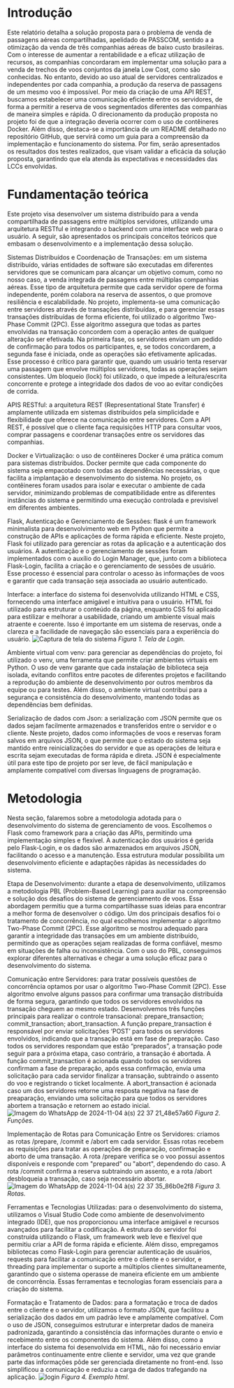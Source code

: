 
# Introdução
Este relatório detalha a solução proposta para o problema de venda de passagens aéreas compartilhadas, apelidado de PASSCOM, sentido a a otimização da venda de três companhias aéreas de baixo custo brasileiras. Com o interesse de aumentar a rentabilidade e a eficaz utilização de recursos, as companhias concordaram em implementar uma solução para a venda de trechos de voos conjuntos da janela Low Cost, como são conhecidas. No entanto, devido ao uso atual de servidores centralizados e independentes por cada companhia, a  produção da reserva de passagens de um mesmo voo é impossível. Por meio da criação de uma API REST, buscamos estabelecer uma comunicação eficiente entre os servidores, de forma a permitir a reserva de voos segmentados diferentes das companhias de maneira simples e rápida. O direcionamento da produção proposta no projeto foi de que a integração deveria ocorrer com o uso de contêineres Docker. Além disso, destaca-se a importância de um README detalhado no repositório GitHub, que servirá como um guia para a compreensão da implementação e funcionamento do sistema.
Por fim, serão apresentados os resultados dos testes realizados, que visam validar a eficácia da solução proposta, garantindo que ela atenda às expectativas e necessidades das LCCs envolvidas.

# Fundamentação teórica 

Este projeto visa desenvolver um sistema distribuído para a venda compartilhada de passagens entre múltiplos servidores, utilizando uma arquitetura RESTful e integrando o backend com uma interface web para o usuário. A seguir, são apresentados os principais conceitos teóricos que embasam o desenvolvimento e a implementação dessa solução.

Sistemas Distribuídos e Coordenação de Transações: em um sistema distribuído, várias entidades de software são executadas em diferentes servidores que se comunicam para alcançar um objetivo comum, como no nosso caso, a venda integrada de passagens entre múltiplas companhias aéreas. Esse tipo de arquitetura permite que cada servidor opere de forma independente, porém colabora na reserva de assentos, o que promove resiliência e escalabilidade. No projeto, implementa-se uma comunicação entre servidores através de transações distribuídas, e para gerenciar essas transações distribuídas de forma eficiente, foi utilizado o algoritmo Two-Phase Commit (2PC). Esse algoritmo assegura que todas as partes envolvidas na transação concordem com a operação antes de qualquer alteração ser efetivada. Na primeira fase, os servidores enviam um pedido de confirmação para todos os participantes, e, se todos concordarem, a segunda fase é iniciada, onde as operações são efetivamente aplicadas. Esse processo é crítico para garantir que, quando um usuário tenta reservar uma passagem que envolve múltiplos servidores, todas as operações sejam consistentes. Um bloqueio (lock) foi utilizado, o que impede a leitura/escrita concorrente e protege a integridade dos dados de voo ao evitar condições de corrida.

APIS RESTful: a arquitetura REST (Representational State Transfer) é amplamente utilizada em sistemas distribuídos pela simplicidade e flexibilidade que oferece na comunicação entre servidores. Com a API REST, é possível que o cliente faça requisições HTTP para consultar voos, comprar passagens e coordenar transações entre os servidores das companhias. 

Docker e Virtualização: o uso de contêineres Docker é uma prática comum para sistemas distribuídos. Docker permite que cada componente do sistema seja empacotado com todas as dependências necessárias, o que facilita a implantação e desenvolvimento do sistema. No projeto, os contêineres foram usados para isolar e executar o ambiente de cada servidor, minimizando problemas de compatibilidade entre as diferentes instâncias do sistema e permitindo uma execução controlada e previsível em diferentes ambientes.

Flask, Autenticação e Gerenciamento de Sessões: flask é um framework minimalista para desenvolvimento web em Python que permite a construção de APIs e aplicações de forma rápida e eficiente. Neste projeto, Flask foi utilizado para gerenciar as rotas da aplicação e a autenticação dos usuários. A autenticação e o gerenciamento de sessões foram implementados com o auxílio do Login Manager, que, junto com a biblioteca Flask-Login, facilita a criação e o gerenciamento de sessões de usuário. Esse processo é essencial para controlar o acesso às informações de voos e garantir que cada transação seja associada ao usuário autenticado.

Interface: a interface do sistema foi desenvolvida utilizando HTML e CSS, fornecendo uma interface amigável e intuitiva para o usuário. HTML foi utilizado para estruturar o conteúdo da página, enquanto CSS foi aplicado para estilizar e melhorar a usabilidade, criando um ambiente visual mais atraente e coerente. Isso é importante em um sistema de reservas, onde a clareza e a facilidade de navegação são essenciais para a experiência do usuário.
![Captura de tela do sistema](https://github.com/user-attachments/assets/b5252605-d264-4cd8-a7de-884c889b5ecb)
*Figura 1. Tela de Login.*

Ambiente virtual com venv: para gerenciar as dependências do projeto, foi utilizado o venv, uma ferramenta que permite criar ambientes virtuais em Python. O uso de venv garante que cada instalação de biblioteca seja isolada, evitando conflitos entre pacotes de diferentes projetos e facilitando a reprodução do ambiente de desenvolvimento por outros membros da equipe ou para testes. Além disso, o ambiente virtual contribui para a segurança e consistência do desenvolvimento, mantendo todas as dependências bem definidas.

Serialização de dados com Json: a serialização com JSON permite que os dados sejam facilmente armazenados e transferidos entre o servidor e o cliente. Neste projeto, dados como informações de voos e reservas foram salvos em arquivos JSON, o que permite que o estado do sistema seja mantido entre reinicializações do servidor e que as operações de leitura e escrita sejam executadas de forma rápida e direta. JSON é especialmente útil para este tipo de projeto por ser leve, de fácil manipulação e amplamente compatível com diversas linguagens de programação.

# Metodologia
Nesta seção, falaremos sobre a metodologia adotada para o desenvolvimento do sistema de gerenciamento de voos. Escolhemos o Flask como framework para a criação das APIs, permitindo uma implementação simples e flexível. A autenticação dos usuários é gerida pelo Flask-Login, e os dados são armazenados em arquivos JSON, facilitando o acesso e a manutenção. Essa estrutura modular possibilita um desenvolvimento eficiente e adaptações rápidas às necessidades do sistema.

Etapa de Desenvolvimento: durante a etapa de desenvolvimento, utilizamos a metodologia PBL (Problem-Based Learning) para auxiliar na compreensão e solução dos desafios do sistema de gerenciamento de voos. Essa abordagem permitiu que a turma compartilhasse suas ideias para encontrar a melhor forma de desenvolver o código. Um dos principais desafios foi o tratamento de concorrência, no qual escolhemos implementar o algoritmo Two-Phase Commit (2PC). Esse algoritmo se mostrou adequado para garantir a integridade das transações em um ambiente distribuído, permitindo que as operações sejam realizadas de forma confiável, mesmo em situações de falha ou inconsistência. Com o uso do PBL, conseguimos explorar diferentes alternativas e chegar a uma solução eficaz para o desenvolvimento do sistema.

Comunicação entre Servidores:  para tratar possíveis questões de concorrência optamos por usar o algoritmo Two-Phase Commit (2PC). Esse algoritmo envolve alguns passos para confirmar uma transação distribuída de forma segura, garantindo que todos os servidores envolvidos na transação cheguem ao mesmo estado. Desenvolvemos três funções principais para realizar o controle transacional: prepare_transaction; commit_transaction; abort_transaction. A função prepare_transaction é responsável por enviar solicitações ‘POST’ para todos os servidores envolvidos, indicando que a transação está em fase de preparação. Caso todos os servidores respondam que estão “preparados”, a transação pode seguir para a próxima etapa, caso contrário, a transação é abortada. A função commit_transaction é acionada quando todos os servidores confirmam a fase de preparação, após essa confirmação, envia uma solicitação para cada servidor finalizar a transação, subtraindo o assento do voo e registrando o ticket localmente. A abort_transaction é acionada caso um dos servidores retorne uma resposta negativa na fase de preaparação, enviando uma solicitação para que todos os servidores abortem a transação e retornem ao estado inicial.
![Imagem do WhatsApp de 2024-11-04 à(s) 22 37 21_48e57a60](https://github.com/user-attachments/assets/12caf10c-b02e-47b6-adb8-03a2585c52cb)
*Figura 2. Funções.*

Implementação de Rotas para Comunicação Entre os Servidores: criamos as rotas /prepare, /commit e /abort em cada servidor. Essas rotas recebem as requisições para tratar as operações de preparação, confirmação e aborto de uma transação. A rota /prepare verifica se o voo possui assentos disponíveis e responde com "prepared" ou "abort", dependendo do caso. A rota /commit confirma a reserva subtraindo um assento, e a rota /abort desbloqueia a transação, caso seja necessário abortar.
![Imagem do WhatsApp de 2024-11-04 à(s) 22 37 35_86b0e2f8](https://github.com/user-attachments/assets/757f7e28-a8c4-479c-905e-462c4c9162f9)
*Figura 3. Rotas.*


Ferramentas e Tecnologias Utilizadas: para o desenvolvimento do sistema, utilizamos o Visual Studio Code como ambiente de desenvolvimento integrado (IDE), que nos proporcionou uma interface amigável e recursos avançados para facilitar a codificação. A estrutura do servidor foi construída utilizando o Flask, um framework web leve e flexível que permitiu criar a API de forma rápida e eficiente. Além disso, empregamos bibliotecas como Flask-Login para gerenciar autenticação de usuários, requests para facilitar a comunicação entre o cliente e o servidor, e threading para implementar o suporte a múltiplos clientes simultaneamente, garantindo que o sistema operasse de maneira eficiente em um ambiente de concorrência. Essas ferramentas e tecnologias foram essenciais para a criação do sistema.

Formatação e Tratamento de Dados: para a formatação e troca de dados entre o cliente e o servidor, utilizamos o formato JSON, que facilitou a serialização dos dados em um padrão leve e amplamente compatível. Com o uso de JSON, conseguimos estruturar e interpretar dados de maneira padronizada, garantindo a consistência das informações durante o envio e recebimento entre os componentes do sistema. Além disso, como a interface do sistema foi desenvolvida em HTML, não foi necessário enviar parâmetros continuamente entre cliente e servidor, uma vez que grande parte das informações pôde ser gerenciada diretamente no front-end. Isso simplificou a comunicação e reduziu a carga de dados trafegando na aplicação.
![login](https://github.com/user-attachments/assets/d7b77507-9006-4761-9231-3cb09a21c103) *Figura 4. Exemplo html.*
